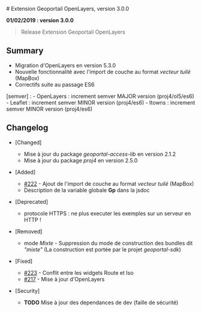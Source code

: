 # Extension Geoportail OpenLayers, version 3.0.0

**01/02/2019 : version 3.0.0**
> Release Extension Geoportail OpenLayers

## Summary

* Migration d'OpenLayers en version 5.3.0
* Nouvelle fonctionnalité avec l'import de couche au format *vecteur tuilé* (MapBox)
* Correctifs suite au passage ES6

[semver] :
    - OpenLayers : increment semver MAJOR version (proj4/ol5/es6)
    - Leaflet : increment semver MINOR version (proj4/es6)
    - Itowns : increment semver MINOR version (proj4/es6)

## Changelog

* [Changed]

    - Mise à jour du package *geoportal-access-lib* en version 2.1.2
    - Mise à jour du package *proj4* en version 2.5.0

* [Added]

    - [#222](https://github.com/IGNF/geoportal-extensions/pull/222) - Ajout de l'import de couche au format *vecteur tuilé* (MapBox)
    - Description de la variable globale **Gp** dans la jsdoc

* [Deprecated]

    - protocole HTTPS : ne plus executer les exemples sur un serveur en HTTP !

* [Removed]

    - mode *Mixte* - Suppression du mode de construction des bundles dit *"mixte"*
    (La construction est portée par le projet *geoportal-sdk*)

* [Fixed]

    - [#223](https://github.com/IGNF/geoportal-extensions/issues/223) - Conflit entre les widgets Route et Iso
    - [#217](https://github.com/IGNF/geoportal-extensions/issues/217) - Mise à jour d'OpenLayers

* [Security]

    - **TODO** Mise à jour des dependances de dev (faille de sécurité)
